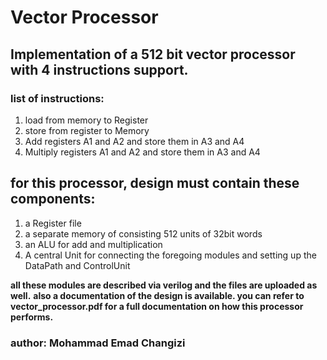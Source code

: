 # Vector Processor
## Implementation of a 512 bit vector processor with 4 instructions support.
### list of instructions:
1. load from memory to Register
2. store from register to Memory
3. Add registers A1 and A2 and store them in A3 and A4
4. Multiply registers A1 and A2 and store them in A3 and A4

## for this processor, design must contain these components:
1. a Register file
2. a separate memory of consisting 512 units of 32bit words
3. an ALU for add and multiplication
4. A central Unit for connecting the foregoing modules and setting up the DataPath and ControlUnit

**all these modules are described via verilog and the files are uploaded as well.**
 **also a documentation of the design is available. you can refer to vector_processor.pdf for a full documentation on how this processor performs.**

### author: Mohammad Emad Changizi
